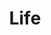 ---
layout: page
title: Life
nav: true
nav_order: 6
dropdown: true
children: 
    - title: Projects
      permalink: /projects/
    - title: divider
    - title: Repositories
      permalink: /repositories/
---